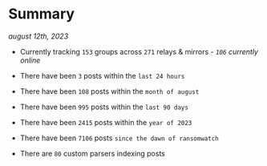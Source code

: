 
# Summary
_august 12th, 2023_

- Currently tracking `153` groups across `271` relays & mirrors - _`106` currently online_

- There have been `3` posts within the `last 24 hours`

- There have been `108` posts within the `month of august`

- There have been `995` posts within the `last 90 days`

- There have been `2415` posts within the `year of 2023`

- There have been `7106` posts `since the dawn of ransomwatch`

- There are `80` custom parsers indexing posts

